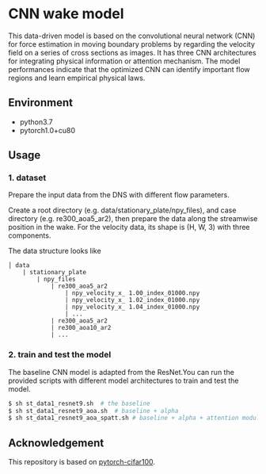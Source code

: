 # CNN wake model

This data-driven model is based on the convolutional neural network (CNN) for force estimation in moving boundary problems by regarding the velocity field on a series of cross sections as images. It has three CNN architectures for integrating physical information or attention mechanism. The model performances indicate that the optimized CNN can identify important flow regions and learn empirical physical laws.


## Environment
- python3.7
- pytorch1.0+cu80


## Usage

### 1. dataset
Prepare the input data from the DNS with different flow parameters.

Create a root directory (e.g. data/stationary_plate/npy_files), and case directory (e.g. re300_aoa5_ar2), then prepare the data along the streamwise position in the wake. For the velocity data, its shape is (H, W, 3) with three components.

The data structure looks like
```
│ data
    | stationary_plate
        | npy_files
            | re300_aoa5_ar2
                | npy_velocity_x_ 1.00_index_01000.npy
                | npy_velocity_x_ 1.02_index_01000.npy
                | npy_velocity_x_ 1.04_index_01000.npy
                | ...
            | re300_aoa5_ar2
            | re300_aoa10_ar2
            | ...
```


### 2. train and test the model
The baseline CNN model is adapted from the ResNet.You can run the provided scripts with different model architectures to train and test the model.

```bash
$ sh st_data1_resnet9.sh  # the baseline
$ sh st_data1_resnet9_aoa.sh  # baseline + alpha
$ sh st_data1_resnet9_aoa_spatt.sh # baseline + alpha + attention module
```

## Acknowledgement
This repository is based on [pytorch-cifar100](https://github.com/weiaicunzai/pytorch-cifar100).
